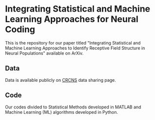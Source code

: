 # Integrating Statistical and Machine Learning Approaches for Neural Coding
This is the repository for our paper titled "Integrating Statistical and Machine Learning Approaches to Identify Receptive Field Structure in Neural Populations" available on ArXiv. 

## Data
Data is available publicly on [CRCNS](http://dx.doi.org/10.6080/K02N50G9) data sharing page. 

## Code
Our codes divided to Statistical Methods developed in MATLAB and Machine Learning (ML) algorithms developed in Python. 


